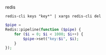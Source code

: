 redis

```shell
redis-cli keys "key*" | xargs redis-cli del
```

```php
$pipe = 
Redis::pipeline(function ($pipe) {
    for ($i = 0; $i < 1000; $i++) {
        $pipe->set("key:$i", $i);
    }
});
```



